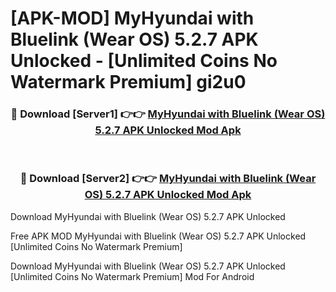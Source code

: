 # [APK-MOD] MyHyundai with Bluelink (Wear OS) 5.2.7 APK Unlocked - [Unlimited Coins No Watermark Premium] gi2u0



<div align="center">
<h3>🔴 Download [Server1] 👉👉 <a href="https://momento.my/?title=MyHyundai_with_Bluelink_(Wear_OS)_5.2.7_APK_Unlocked">MyHyundai with Bluelink (Wear OS) 5.2.7 APK Unlocked Mod Apk</a></h3><br>

<h3>🔴 Download [Server2] 👉👉 <a href="https://momento.my/?title=MyHyundai_with_Bluelink_(Wear_OS)_5.2.7_APK_Unlocked">MyHyundai with Bluelink (Wear OS) 5.2.7 APK Unlocked Mod Apk</a></h3>
</div>



Download MyHyundai with Bluelink (Wear OS) 5.2.7 APK Unlocked 

Free APK MOD MyHyundai with Bluelink (Wear OS) 5.2.7 APK Unlocked [Unlimited Coins No Watermark Premium]

Download MyHyundai with Bluelink (Wear OS) 5.2.7 APK Unlocked [Unlimited Coins No Watermark Premium] Mod For Android
